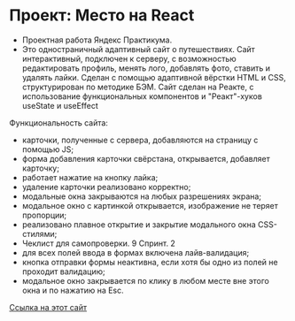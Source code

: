 # Проект: Место на React

- Проектная работа Яндекс Практикума.
- Это одностраничный адаптивный сайт о путешествиях. Сайт интерактивный, подключен к серверу, с возможностью редактировать профиль, менять лого, добавлять фото, ставить и удалять лайки.
Сделан с помощью адаптивной вёрстки HTML и CSS, структурирован по методике БЭМ.
Сайт сделан на Реакте, с использование функциональных компонентов и "Реакт"-хуков useState и useEffect

Функциональность сайта:
- карточки, полученные с сервера, добавляются на страницу с помощью JS;
- форма добавления карточки свёрстана, открывается, добавляет карточку;
- работает нажатие на кнопку лайка;
- удаление карточки реализовано корректно;
- модальные окна закрываются на любых разрешениях экрана;
- модальное окно с картинкой открывается, изображение не теряет пропорции;
- реализовано плавное открытие и закрытие модального окна CSS-стилями;
- Чеклист для самопроверки. 9 Спринт. 2
- для всех полей ввода в формах включена лайв-валидация;
- кнопка отправки формы неактивна, если хотя бы одно из полей не проходит валидацию;
- модальное окно закрывается по клику в любом месте вне этого окна и по нажатию на Esc.


[Ссылка на этот сайт](https://alebedev85.github.io/mesto/)
